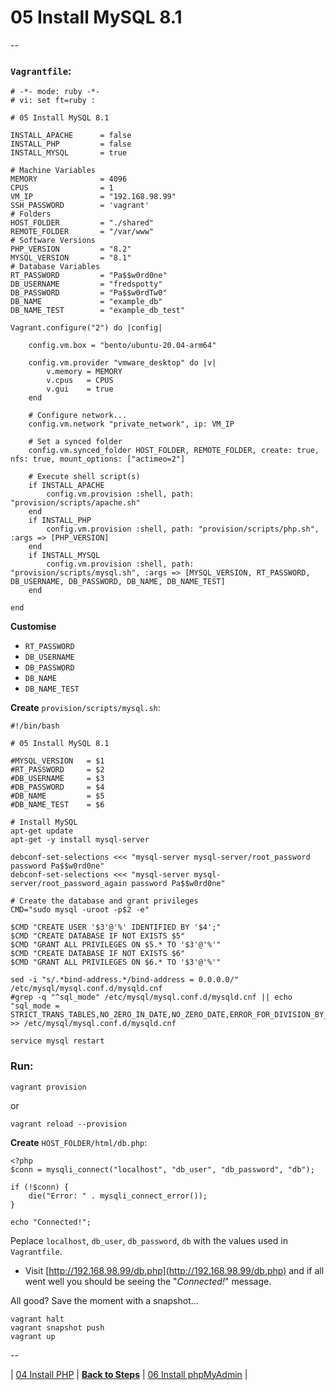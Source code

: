 # 05 Install MySQL 8.1

--

### `Vagrantfile`:

```
# -*- mode: ruby -*-
# vi: set ft=ruby :

# 05 Install MySQL 8.1

INSTALL_APACHE      = false
INSTALL_PHP         = false
INSTALL_MYSQL       = true

# Machine Variables
MEMORY              = 4096
CPUS                = 1
VM_IP               = "192.168.98.99"
SSH_PASSWORD        = 'vagrant'
# Folders
HOST_FOLDER         = "./shared"
REMOTE_FOLDER       = "/var/www"
# Software Versions
PHP_VERSION         = "8.2"
MYSQL_VERSION       = "8.1"
# Database Variables
RT_PASSWORD         = "Pa$$w0rd0ne"
DB_USERNAME         = "fredspotty"
DB_PASSWORD         = "Pa$$w0rdTw0"
DB_NAME             = "example_db"
DB_NAME_TEST        = "example_db_test"

Vagrant.configure("2") do |config|

	config.vm.box = "bento/ubuntu-20.04-arm64"

	config.vm.provider "vmware_desktop" do |v|
		v.memory = MEMORY
		v.cpus   = CPUS
		v.gui    = true
	end

	# Configure network...
	config.vm.network "private_network", ip: VM_IP

	# Set a synced folder
	config.vm.synced_folder HOST_FOLDER, REMOTE_FOLDER, create: true, nfs: true, mount_options: ["actimeo=2"]

	# Execute shell script(s)
	if INSTALL_APACHE
		config.vm.provision :shell, path: "provision/scripts/apache.sh"
	end
	if INSTALL_PHP
		config.vm.provision :shell, path: "provision/scripts/php.sh", :args => [PHP_VERSION]
	end
	if INSTALL_MYSQL
		config.vm.provision :shell, path: "provision/scripts/mysql.sh", :args => [MYSQL_VERSION, RT_PASSWORD, DB_USERNAME, DB_PASSWORD, DB_NAME, DB_NAME_TEST]
	end

end
```

**Customise**

* `RT_PASSWORD`
* `DB_USERNAME`
* `DB_PASSWORD`
* `DB_NAME`
* `DB_NAME_TEST`

**Create** `provision/scripts/mysql.sh`:

```
#!/bin/bash

# 05 Install MySQL 8.1

#MYSQL_VERSION   = $1
#RT_PASSWORD     = $2
#DB_USERNAME     = $3
#DB_PASSWORD     = $4
#DB_NAME         = $5
#DB_NAME_TEST    = $6

# Install MySQL
apt-get update
apt-get -y install mysql-server

debconf-set-selections <<< "mysql-server mysql-server/root_password password Pa$$w0rd0ne"
debconf-set-selections <<< "mysql-server mysql-server/root_password_again password Pa$$w0rd0ne"

# Create the database and grant privileges
CMD="sudo mysql -uroot -p$2 -e"

$CMD "CREATE USER '$3'@'%' IDENTIFIED BY '$4';"
$CMD "CREATE DATABASE IF NOT EXISTS $5"
$CMD "GRANT ALL PRIVILEGES ON $5.* TO '$3'@'%'"
$CMD "CREATE DATABASE IF NOT EXISTS $6"
$CMD "GRANT ALL PRIVILEGES ON $6.* TO '$3'@'%'"

sed -i "s/.*bind-address.*/bind-address = 0.0.0.0/" /etc/mysql/mysql.conf.d/mysqld.cnf
#grep -q "^sql_mode" /etc/mysql/mysql.conf.d/mysqld.cnf || echo "sql_mode = STRICT_TRANS_TABLES,NO_ZERO_IN_DATE,NO_ZERO_DATE,ERROR_FOR_DIVISION_BY_ZERO,NO_AUTO_CREATE_USER,NO_ENGINE_SUBSTITUTION" >> /etc/mysql/mysql.conf.d/mysqld.cnf

service mysql restart
```

### Run:

```
vagrant provision
```

or

```
vagrant reload --provision
```

**Create** `HOST_FOLDER/html/db.php`:

```
<?php
$conn = mysqli_connect("localhost", "db_user", "db_password", "db");

if (!$conn) {
	die("Error: " . mysqli_connect_error());
}

echo "Connected!";
```

Peplace `localhost`, `db_user`, `db_password`, `db` with the values used in `Vagrantfile`.

* Visit [http://192.168.98.99/db.php](http://192.168.98.99/db.php) and if all went well you should be seeing the "*Connected!*" message.

All good? Save the moment with a snapshot...

```
vagrant halt
vagrant snapshot push
vagrant up
```

--

<!-- Install MySQL 8.1 -->
| [04 Install PHP](./04_Install_PHP.md)
| [**Back to Steps**](../README.md)
| [06 Install phpMyAdmin](./06_Install_phpMyAdmin.md)
|
